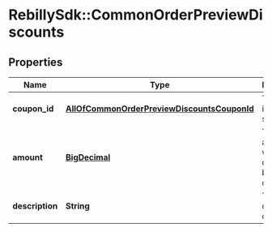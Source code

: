 # RebillySdk::CommonOrderPreviewDiscounts

## Properties
Name | Type | Description | Notes
------------ | ------------- | ------------- | -------------
**coupon_id** | [**AllOfCommonOrderPreviewDiscountsCouponId**](AllOfCommonOrderPreviewDiscountsCouponId.md) | The coupon identifier string. | [optional] 
**amount** | [**BigDecimal**](BigDecimal.md) | Total amount that was discounted by this coupon. | [optional] 
**description** | **String** | The discount description. | [optional] 


